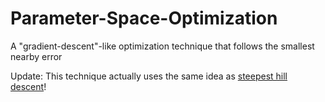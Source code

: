 # Parameter-Space-Optimization
A "gradient-descent"-like optimization technique that follows the smallest nearby error


Update: This technique actually uses the same idea as [steepest hill descent](https://en.wikipedia.org/wiki/Hill_climbing#Variants)!
